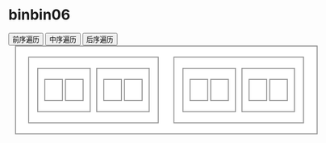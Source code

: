 # binbin06
<!DOCTYPE html>
<html>
<head>
	<title>binbin07</title>
	<style type="text/css">
		#tree{
			width: 600px;
		}
		.foot{
			background-color: white;
			border: 2px solid #999;
			padding:20px 10px;
			width: 45%;
			box-sizing: border-box;
			float: left;
			margin: 0 2.5%;
		}
		.active{
			background-color: #F08080;
			padding:20px 10px;
			border: 2px solid #999;
			width: 45%;
			box-sizing: border-box;
			float: left;
			margin: 0 2.5%;
		}
		.first{
			z-index: 10;
		}
		.second{
			z-index: 20;
		}
		.third{
			z-index: 30;
		}
		.fourth{
			z-index: 40;
		}
		#ppp{
			float: left;
		}
	</style>
</head>
<body>
<div id="ppp">
<button id="DLR">前序遍历</button>
<button id="LDR">中序遍历</button>
<button id="LRD">后序遍历</button>
</div>
<div id="tree" class="foot" class="first">
	<div class="foot" class="second">
		<div class="foot" class="third">
			<div class="foot" class="fourth"></div>
			<div class="foot"></div>
		</div>
		<div class="foot" class="third">
			<div class="foot" class="fourth"></div>
			<div class="foot" class="fourth"></div>
		</div>
	</div>
	<div class="foot" class="second">
		<div class="foot" class="third">
			<div class="foot" class="fourth"></div>
			<div class="foot" class="fourth"></div>
		</div>
		<div class="foot" class="third">
			<div class="foot" class="fourth"></div>
			<div class="foot" class="fourth"></div>
		</div>
	</div>
</div>
<script type="text/javascript">
	var a = document.getElementById("DLR");
	var tree = document.getElementById("tree");
	var Nodearray = new Array();
	function active(Nodearray){
		var i=0;
		var int = setInterval(function(){
			if (i<Nodearray.length) {
				if (i>0) {
				Nodearray[i-1].className= "foot";}
				Nodearray[i].className = "active";
				i++;
			} else {
				Nodearray[i-1].className = "foot";
				clearInterval(int);
			}
		},500);
	}
	function DLR(root){
		if (!root) {
			return;
		} else {
			Nodearray.push(root);
			DLR(root.children[0]);
			DLR(root.children[1]);
		}
	}
	function LDR(root){
		if (!root) {
			return;
		} else {
			LDR(root.children[0]);
			Nodearray.push(root);
			LDR(root.children[1]);
		}
	}
	function LRD(root){
		if (!root) {
			return;
		} else {
			LRD(root.children[0]);
			LRD(root.children[1]);
			Nodearray.push(root);
		}
	}
	a.onclick = function(){
		Nodearray = [];
		DLR(tree);
		active(Nodearray);
	};
	document.getElementById("LDR").onclick = function(){
		Nodearray = [];
		LDR(tree);
		active(Nodearray);
	};
	document.getElementById("LRD").onclick = function(){
		Nodearray = [];
		LRD(tree);
		active(Nodearray);
	};
</script>
</body>
</html>
